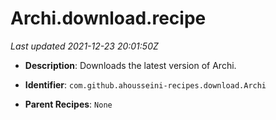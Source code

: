 # Archi.download.recipe

_Last updated 2021-12-23 20:01:50Z_

- **Description**: Downloads the latest version of Archi.

- **Identifier**: `com.github.ahousseini-recipes.download.Archi`

- **Parent Recipes**: `None`
